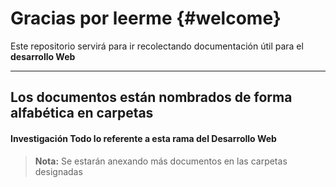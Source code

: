 Gracias por leerme	{#welcome}
=====================


Este repositorio servirá para ir recolectando documentación útil para el **desarrollo Web**

----------


Los documentos están nombrados de forma alfabética en carpetas
---------

#### <i class="icon-folder-open"></i> Investigación Todo lo referente a esta rama del Desarrollo Web

> **Nota:** Se estarán anexando más documentos en las carpetas designadas

